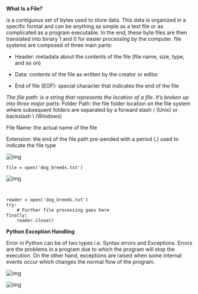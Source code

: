 
**What Is a File?**

is a contiguous set of bytes used to store data.
This data is organized in a specific format and can be anything as simple as a text file or as complicated as a program executable. In the end, these byte files are then translated into binary 1 and 0 for easier processing by the computer.
file systems are composed of three main parts:

+ Header: metadata about the contents of the file (file name, size, type, and so on)

+ Data: contents of the file as written by the creator or editor

+ End of file (EOF): special character that indicates the end of the file


*The file path: is a string that represents the location of a file. It’s broken up into three major parts:* 
Folder Path: the file folder location on the file system where subsequent folders are separated by a forward slash / (Unix) or backslash \ (Windows)

File Name: the actual name of the file

Extension: the end of the file path pre-pended with a period (.) used to indicate the file type

![img](https://encrypted-tbn0.gstatic.com/images?q=tbn:ANd9GcQhIO2KcqDNm1j30kntj11q_6btAZfF752AVQ&usqp=CAU)

```
file = open('dog_breeds.txt')
```
![img](https://image2.slideserve.com/5055646/opening-files-l.jpg)
```


reader = open('dog_breeds.txt')
try:
    # Further file processing goes here
finally:
    reader.close()
```


**Python Exception Handling**

Error in Python can be of two types i.e. Syntax errors and Exceptions. Errors are the problems in a program due to which the program will stop the execution. On the other hand, exceptions are raised when some internal events occur which changes the normal flow of the program.

![img](https://files.realpython.com/media/try_except_else_finally.a7fac6c36c55.png)

![img](https://overiq.com/media/uploads/2017/09/28/exception-class-hierarchy.png)
